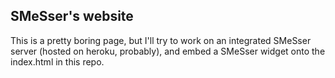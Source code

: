 ## SMeSser's website

This is a pretty boring page, but I'll try to work on an integrated SMeSser
server (hosted on heroku, probably), and embed a SMeSser widget onto the
index.html in this repo.
